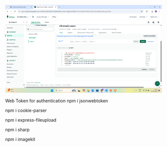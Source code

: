![alt text](image.png)

Web Token for authentication
npm i jsonwebtoken

npm i cookie-parser

npm i express-fileupload

npm i sharp

npm i imagekit
